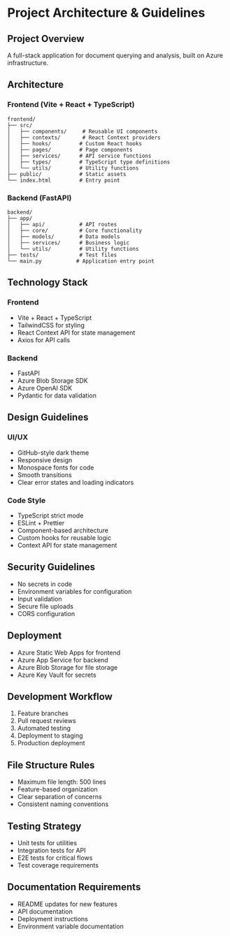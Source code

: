 # Project Architecture & Guidelines

## Project Overview

A full-stack application for document querying and analysis, built on Azure infrastructure.

## Architecture

### Frontend (Vite + React + TypeScript)

```
frontend/
├── src/
│   ├── components/     # Reusable UI components
│   ├── contexts/       # React Context providers
│   ├── hooks/         # Custom React hooks
│   ├── pages/         # Page components
│   ├── services/      # API service functions
│   ├── types/         # TypeScript type definitions
│   └── utils/         # Utility functions
├── public/            # Static assets
└── index.html         # Entry point
```

### Backend (FastAPI)

```
backend/
├── app/
│   ├── api/           # API routes
│   ├── core/          # Core functionality
│   ├── models/        # Data models
│   ├── services/      # Business logic
│   └── utils/         # Utility functions
├── tests/             # Test files
└── main.py           # Application entry point
```

## Technology Stack

### Frontend

- Vite + React + TypeScript
- TailwindCSS for styling
- React Context API for state management
- Axios for API calls

### Backend

- FastAPI
- Azure Blob Storage SDK
- Azure OpenAI SDK
- Pydantic for data validation

## Design Guidelines

### UI/UX

- GitHub-style dark theme
- Responsive design
- Monospace fonts for code
- Smooth transitions
- Clear error states and loading indicators

### Code Style

- TypeScript strict mode
- ESLint + Prettier
- Component-based architecture
- Custom hooks for reusable logic
- Context API for state management

## Security Guidelines

- No secrets in code
- Environment variables for configuration
- Input validation
- Secure file uploads
- CORS configuration

## Deployment

- Azure Static Web Apps for frontend
- Azure App Service for backend
- Azure Blob Storage for file storage
- Azure Key Vault for secrets

## Development Workflow

1. Feature branches
2. Pull request reviews
3. Automated testing
4. Deployment to staging
5. Production deployment

## File Structure Rules

- Maximum file length: 500 lines
- Feature-based organization
- Clear separation of concerns
- Consistent naming conventions

## Testing Strategy

- Unit tests for utilities
- Integration tests for API
- E2E tests for critical flows
- Test coverage requirements

## Documentation Requirements

- README updates for new features
- API documentation
- Deployment instructions
- Environment variable documentation
